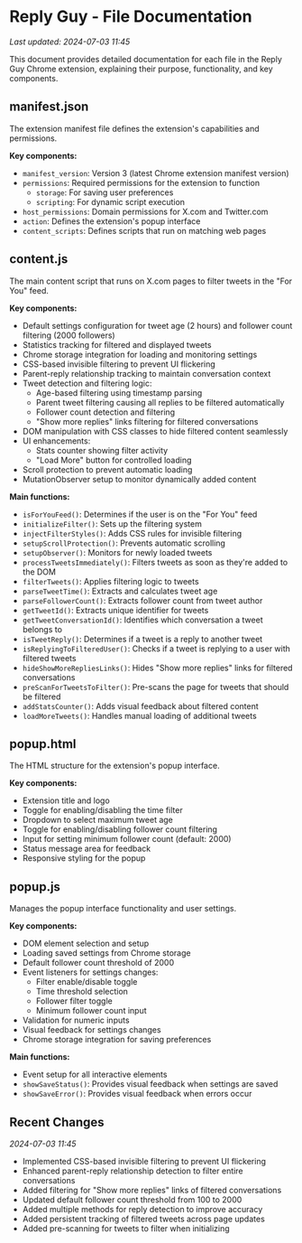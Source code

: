 # Reply Guy - File Documentation

*Last updated: 2024-07-03 11:45*

This document provides detailed documentation for each file in the Reply Guy Chrome extension, explaining their purpose, functionality, and key components.

## manifest.json

The extension manifest file defines the extension's capabilities and permissions.

**Key components:**
- `manifest_version`: Version 3 (latest Chrome extension manifest version)
- `permissions`: Required permissions for the extension to function
  - `storage`: For saving user preferences
  - `scripting`: For dynamic script execution
- `host_permissions`: Domain permissions for X.com and Twitter.com
- `action`: Defines the extension's popup interface
- `content_scripts`: Defines scripts that run on matching web pages

## content.js

The main content script that runs on X.com pages to filter tweets in the "For You" feed.

**Key components:**
- Default settings configuration for tweet age (2 hours) and follower count filtering (2000 followers)
- Statistics tracking for filtered and displayed tweets
- Chrome storage integration for loading and monitoring settings
- CSS-based invisible filtering to prevent UI flickering
- Parent-reply relationship tracking to maintain conversation context
- Tweet detection and filtering logic:
  - Age-based filtering using timestamp parsing
  - Parent tweet filtering causing all replies to be filtered automatically
  - Follower count detection and filtering
  - "Show more replies" links filtering for filtered conversations
- DOM manipulation with CSS classes to hide filtered content seamlessly
- UI enhancements:
  - Stats counter showing filter activity
  - "Load More" button for controlled loading
- Scroll protection to prevent automatic loading
- MutationObserver setup to monitor dynamically added content

**Main functions:**
- `isForYouFeed()`: Determines if the user is on the "For You" feed
- `initializeFilter()`: Sets up the filtering system
- `injectFilterStyles()`: Adds CSS rules for invisible filtering
- `setupScrollProtection()`: Prevents automatic scrolling
- `setupObserver()`: Monitors for newly loaded tweets
- `processTweetsImmediately()`: Filters tweets as soon as they're added to the DOM
- `filterTweets()`: Applies filtering logic to tweets
- `parseTweetTime()`: Extracts and calculates tweet age
- `parseFollowerCount()`: Extracts follower count from tweet author
- `getTweetId()`: Extracts unique identifier for tweets
- `getTweetConversationId()`: Identifies which conversation a tweet belongs to
- `isTweetReply()`: Determines if a tweet is a reply to another tweet
- `isReplyingToFilteredUser()`: Checks if a tweet is replying to a user with filtered tweets
- `hideShowMoreRepliesLinks()`: Hides "Show more replies" links for filtered conversations
- `preScanForTweetsToFilter()`: Pre-scans the page for tweets that should be filtered
- `addStatsCounter()`: Adds visual feedback about filtered content
- `loadMoreTweets()`: Handles manual loading of additional tweets

## popup.html

The HTML structure for the extension's popup interface.

**Key components:**
- Extension title and logo
- Toggle for enabling/disabling the time filter
- Dropdown to select maximum tweet age
- Toggle for enabling/disabling follower count filtering
- Input for setting minimum follower count (default: 2000)
- Status message area for feedback
- Responsive styling for the popup

## popup.js

Manages the popup interface functionality and user settings.

**Key components:**
- DOM element selection and setup
- Loading saved settings from Chrome storage
- Default follower count threshold of 2000
- Event listeners for settings changes:
  - Filter enable/disable toggle
  - Time threshold selection
  - Follower filter toggle
  - Minimum follower count input
- Validation for numeric inputs
- Visual feedback for settings changes
- Chrome storage integration for saving preferences

**Main functions:**
- Event setup for all interactive elements
- `showSaveStatus()`: Provides visual feedback when settings are saved
- `showSaveError()`: Provides visual feedback when errors occur

## Recent Changes

*2024-07-03 11:45*
- Implemented CSS-based invisible filtering to prevent UI flickering
- Enhanced parent-reply relationship detection to filter entire conversations
- Added filtering for "Show more replies" links of filtered conversations
- Updated default follower count threshold from 100 to 2000
- Added multiple methods for reply detection to improve accuracy
- Added persistent tracking of filtered tweets across page updates
- Added pre-scanning for tweets to filter when initializing